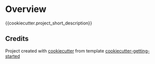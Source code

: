 # Overview

{{cookiecutter.project_short_description}}

## Credits

Project created with [cookiecutter](https://github.com/cookiecutter/cookiecutter)
 from template [cookiecutter-getting-started](https://github.com/rt-playground/cookiecutter-getting-started)
